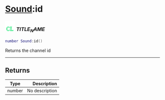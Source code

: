 # [Sound](../sound/README.md):id

### <img src="../../.gitbook/assets/client.png" width="32" height="32" /> $TITLE_NAME$

```lua
number Sound:id()
```

Returns the channel id<br>

-----------------
## Returns

| Type   | Description |
| ------ | ----------: |
| number | No description |
